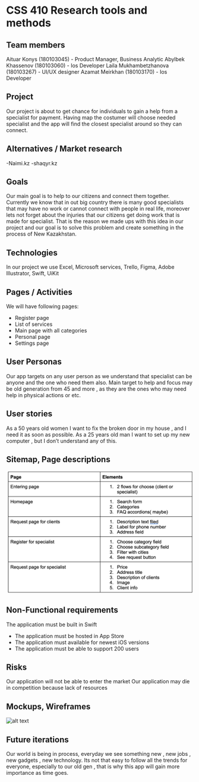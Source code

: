 # CSS 410 Research tools and methods
## Team members
Aituar Konys (180103045) - Product Manager, Business Analytic
Abylbek Khassenov (180103060) - Ios Developer
Laila Mukhambetzhanova (180103267) - UI/UX designer
Azamat Meirkhan (180103170) - Ios Developer
## Project
Our project is about to get chance for individuals to gain a help from a specialist for payment. Having map the costumer will choose needed specialist and the app will find the closest specialist around so they can connect.
## Alternatives / Market research
-Naimi.kz 
-shaqyr.kz
## Goals
Our main goal is to help to our citizens and connect them together. Currently we know that in out big country there is many good specialists that may have no work or cannot connect with people in real life, moreover lets not forget about the injuries that our citizens get doing work that is made for specialist. That is the reason we made ups with this idea in our project and our goal is to solve this problem and create something in the process of New Kazakhstan.
## Technologies
In our project we use Excel, Microsoft services, Trello, Figma, Adobe Illustrator, Swift, UiKit

## Pages / Activities 
We will have following pages:
- Register page
- List of services
- Main page with all categories
- Personal page
- Settings page

## User Personas
Our app targets on any user person as we understand that specialist can be anyone and the one who need them also. Main target to help and focus may be old generation from 45 and more , as they are the ones who may need help in physical actions or etc.
## User stories
As a 50 years old women I want to fix the broken door in my house , and I need it as soon as possible.
As a 25 years old man I want to set up my new computer , but I don’t understand any of this.
## Sitemap, Page descriptions
![alt text](images/page-description/page-descriptions.png)
## Non-Functional requirements
The application must be built in Swift
- The application must be hosted in App Store
- The application must available for newest iOS versions
- The application must be able to support 200 users

## Risks
Our application will not be able to enter the market
Our application may die in competition because lack of resources
## Mockups, Wireframes
![alt text](images/mockups)
## Future iterations
Our world is being in process, everyday we see something new , new jobs , new gadgets , new technology. Its not that easy to follow all the trends for everyone, especially to our old gen , that is why this app will gain more importance as time goes.